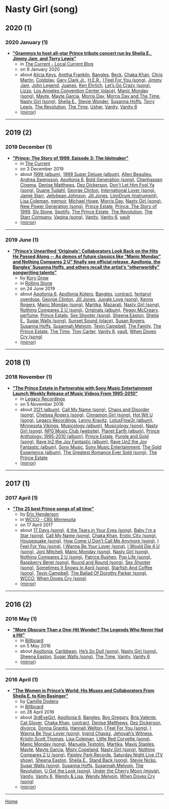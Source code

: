 # Nasty Girl (song)

## 2020 (1)

### 2020 January (1)

 - [**"Grammys to host all-star Prince tribute concert run by Sheila E., Jimmy Jam, and Terry Lewis"**](https://blog.thecurrent.org/2020/01/grammys-to-host-all-star-prince-tribute-concert-run-by-sheila-e-jimmy-jam-and-terry-lewis/)
    - in [The Current - Local Current Blog](../../../publications/the-current-local-current-blog/index.md)
    - on 9 January 2020
    - about [Alicia Keys](../../../topics/alicia-keys/index.md), [Aretha Franklin](../../../topics/aretha-franklin/index.md), [Bangles](../../../topics/bangles/index.md), [Beck](../../../topics/beck/index.md), [Chaka Khan](../../../topics/chaka-khan/index.md), [Chris Martin](../../../topics/chris-martin/index.md), [Coldplay](../../../topics/coldplay/index.md), [Gary Clark Jr.](../../../topics/gary-clark-jr/index.md), [H.E.R.](../../../topics/h-e-r/index.md), [I Feel For You (song)](../../../topics/song/i-feel-for-you/index.md), [Jimmy Jam](../../../topics/jimmy-jam/index.md), [John Legend](../../../topics/john-legend/index.md), [Juanes](../../../topics/juanes/index.md), [Ken Ehrlich](../../../topics/ken-ehrlich/index.md), [Let’s Go Crazy (song)](../../../topics/song/let-s-go-crazy/index.md), [Lizzo](../../../topics/lizzo/index.md), [Los Angeles Convention Center (place)](../../../topics/place/los-angeles-convention-center/index.md), [Manic Monday (song)](../../../topics/song/manic-monday/index.md), [Mayte](../../../topics/mayte/index.md), [Mayte Garcia](../../../topics/mayte-garcia/index.md), [Morris Day](../../../topics/morris-day/index.md), [Morris Day and The Time](../../../topics/morris-day-and-the-time/index.md), [Nasty Girl (song)](../../../topics/song/nasty-girl/index.md), [Sheila E.](../../../topics/sheila-e/index.md), [Stevie Wonder](../../../topics/stevie-wonder/index.md), [Susanna Hoffs](../../../topics/susanna-hoffs/index.md), [Terry Lewis](../../../topics/terry-lewis/index.md), [The Revolution](../../../topics/the-revolution/index.md), [The Time](../../../topics/the-time/index.md), [Usher](../../../topics/usher/index.md), [Vanity](../../../topics/vanity/index.md), [Vanity 6](../../../topics/vanity-6/index.md)
    - ([mirror](https://web.archive.org/web/*/https://blog.thecurrent.org/2020/01/grammys-to-host-all-star-prince-tribute-concert-run-by-sheila-e-jimmy-jam-and-terry-lewis/))

----

## 2019 (2)

### 2019 December (1)

 - [**"Prince: The Story of 1999, Episode 3: The Idolmaker"**](https://www.thecurrent.org/feature/2019/12/03/prince-the-story-of-1999-episode-3-the-idolmaker-swensson)
    - in [The Current](../../../publications/the-current/index.md)
    - on 3 December 2019
    - about [1999 (album)](../../../topics/album/1999/index.md), [1999 Super Deluxe (album)](../../../topics/album/1999-super-deluxe/index.md), [Allen Beaulieu](../../../topics/allen-beaulieu/index.md), [Andrea Swensson](../../../topics/andrea-swensson/index.md), [Apollonia 6](../../../topics/apollonia-6/index.md), [Bold Generation (song)](../../../topics/song/bold-generation/index.md), [Chanhassen Cinema](../../../topics/chanhassen-cinema/index.md), [Denise Matthews](../../../topics/denise-matthews/index.md), [Dez Dickerson](../../../topics/dez-dickerson/index.md), [Don't Let Him Fool Ya (song)](../../../topics/song/don-t-let-him-fool-ya/index.md), [Duane Tudahl](../../../topics/duane-tudahl/index.md), [George Clinton](../../../topics/george-clinton/index.md), [International Lover (song)](../../../topics/song/international-lover/index.md), [Jamie Starr](../../../topics/jamie-starr/index.md), [Jellybean Johnson](../../../topics/jellybean-johnson/index.md), [Jill Jones](../../../topics/jill-jones/index.md), [LinnDrum (instrument)](../../../topics/instrument/linndrum/index.md), [Lisa Coleman](../../../topics/lisa-coleman/index.md), [memoir](../../../topics/memoir/index.md), [Michael Howe](../../../topics/michael-howe/index.md), [Morris Day](../../../topics/morris-day/index.md), [Nasty Girl (song)](../../../topics/song/nasty-girl/index.md), [New Power Generation (song)](../../../topics/song/new-power-generation/index.md), [Prince Estate](../../../topics/prince-estate/index.md), [Prince: The Story of 1999](../../../topics/prince-the-story-of-1999/index.md), [Sly Stone](../../../topics/sly-stone/index.md), [Spotify](../../../topics/spotify/index.md), [The Prince Estate](../../../topics/the-prince-estate/index.md), [The Revolution](../../../topics/the-revolution/index.md), [The Starr Company](../../../topics/the-starr-company/index.md), [Vagina (song)](../../../topics/song/vagina/index.md), [Vanity](../../../topics/vanity/index.md), [Vanity 6](../../../topics/vanity-6/index.md), [vault](../../../topics/vault/index.md)
    - ([mirror](https://web.archive.org/web/*/https://www.thecurrent.org/feature/2019/12/03/prince-the-story-of-1999-episode-3-the-idolmaker-swensson))

----

### 2019 June (1)

 - [**"Prince’s Unearthed ‘Originals’: Collaborators Look Back on the Hits He Passed Along -- As demos of future classics like “Manic Monday” and Nothing Compares 2 U” finally see official release, Apollonia, the Bangles’ Susanna Hoffs, and others recall the artist’s “otherworldly” songwriting talents"**](https://www.rollingstone.com/music/music-features/prince-originals-interview-842940/)
    - by [Kory Grow](../../../authors/kory-grow/index.md)
    - in [Rolling Stone](../../../publications/rolling-stone/index.md)
    - on 24 June 2019
    - about [Apollonia 6](../../../topics/apollonia-6/index.md), [Apollonia Kotero](../../../topics/apollonia-kotero/index.md), [Bangles](../../../topics/bangles/index.md), [contract](../../../topics/contract/index.md), [fentanyl overdose](../../../topics/fentanyl-overdose/index.md), [George Clinton](../../../topics/george-clinton/index.md), [Jill Jones](../../../topics/jill-jones/index.md), [Jungle Love (song)](../../../topics/song/jungle-love/index.md), [Kenny Rogers](../../../topics/kenny-rogers/index.md), [Manic Monday (song)](../../../topics/song/manic-monday/index.md), [Martika](../../../topics/martika/index.md), [Mazarati](../../../topics/mazarati/index.md), [Nasty Girl (song)](../../../topics/song/nasty-girl/index.md), [Nothing Compares 2 U (song)](../../../topics/song/nothing-compares-2-u/index.md), [Originals (album)](../../../topics/album/originals/index.md), [Peggy McCreary](../../../topics/peggy-mccreary/index.md), [perfume](../../../topics/perfume/index.md), [Prince Estate](../../../topics/prince-estate/index.md), [Sex Shooter (song)](../../../topics/song/sex-shooter/index.md), [Sheena Easton](../../../topics/sheena-easton/index.md), [Sheila E.](../../../topics/sheila-e/index.md), [Sugar Walls (song)](../../../topics/song/sugar-walls/index.md), [Sunset Sound (place)](../../../topics/place/sunset-sound/index.md), [Susan Rogers](../../../topics/susan-rogers/index.md), [Susanna Hoffs](../../../topics/susanna-hoffs/index.md), [Susannah Melvoin](../../../topics/susannah-melvoin/index.md), [Tevin Campbell](../../../topics/tevin-campbell/index.md), [The Family](../../../topics/the-family/index.md), [The Prince Estate](../../../topics/the-prince-estate/index.md), [The Time](../../../topics/the-time/index.md), [Troy Carter](../../../topics/troy-carter/index.md), [Vanity 6](../../../topics/vanity-6/index.md), [vault](../../../topics/vault/index.md), [When Doves Cry (song)](../../../topics/song/when-doves-cry/index.md)
    - ([mirror](https://web.archive.org/web/*/https://www.rollingstone.com/music/music-features/prince-originals-interview-842940/))

----

## 2018 (1)

### 2018 November (1)

 - [**"The Prince Estate in Partnership with Sony Music Entertainment Launch Weekly Release of Music Videos From 1995-2010"**](https://www.legacyrecordings.com/2018/11/05/the-prince-estate-in-partnership-with-sony-music-entertainment-launch-weekly-release-of-music-videos-from-1995-2010/)
    - in [Legacy Recordings](../../../publications/legacy-recordings/index.md)
    - on 5 November 2018
    - about [3121 (album)](../../../topics/album/3121/index.md), [Call My Name (song)](../../../topics/song/call-my-name/index.md), [Chaos and Disorder (song)](../../../topics/song/chaos-and-disorder/index.md), [Chelsea Rogers (song)](../../../topics/song/chelsea-rogers/index.md), [Cinnamon Girl (song)](../../../topics/song/cinnamon-girl/index.md), [Hot Wit U (song)](../../../topics/song/hot-wit-u/index.md), [Legacy Recordings](../../../topics/legacy-recordings/index.md), [Lenny Kravitz](../../../topics/lenny-kravitz/index.md), [LotusFlow3r (album)](../../../topics/album/lotusflow3r/index.md), [Minnesota Vikings](../../../topics/minnesota-vikings/index.md), [Musicology (album)](../../../topics/album/musicology/index.md), [Musicology (song)](../../../topics/song/musicology/index.md), [Nasty Girl (song)](../../../topics/song/nasty-girl/index.md), [NPG Music Club (website)](../../../topics/website/npg-music-club/index.md), [Planet Earth (album)](../../../topics/album/planet-earth/index.md), [Prince Anthology: 1995-2010 (album)](../../../topics/album/prince-anthology-1995-2010/index.md), [Prince Estate](../../../topics/prince-estate/index.md), [Purple and Gold (song)](../../../topics/song/purple-and-gold/index.md), [Rave In2 the Joy Fantastic (album)](../../../topics/album/rave-in2-the-joy-fantastic/index.md), [Rave Un2 the Joy Fantastic (album)](../../../topics/album/rave-un2-the-joy-fantastic/index.md), [Sony Music](../../../topics/sony-music/index.md), [Sony Music Entertainment](../../../topics/sony-music-entertainment/index.md), [The Gold Experience (album)](../../../topics/album/the-gold-experience/index.md), [The Greatest Romance Ever Sold (song)](../../../topics/song/the-greatest-romance-ever-sold/index.md), [The Prince Estate](../../../topics/the-prince-estate/index.md)
    - ([mirror](https://web.archive.org/web/*/https://www.legacyrecordings.com/2018/11/05/the-prince-estate-in-partnership-with-sony-music-entertainment-launch-weekly-release-of-music-videos-from-1995-2010/))

----

## 2017 (1)

### 2017 April (1)

 - [**"The 25 best Prince songs of all time"**](https://www.cbsnews.com/minnesota/news/top-25-best-prince-songs-of-all-time/)
    - by [Eric Henderson](../../../authors/eric-henderson/index.md)
    - in [WCCO - CBS Minnesota](../../../publications/wcco-cbs-minnesota/index.md)
    - on 17 April 2017
    - about [17 Days (song)](../../../topics/song/17-days/index.md), [4 the Tears in Your Eyes (song)](../../../topics/song/4-the-tears-in-your-eyes/index.md), [Baby I'm a Star (song)](../../../topics/song/baby-i-m-a-star/index.md), [Call My Name (song)](../../../topics/song/call-my-name/index.md), [Chaka Khan](../../../topics/chaka-khan/index.md), [Erotic City (song)](../../../topics/song/erotic-city/index.md), [Housequake (song)](../../../topics/song/housequake/index.md), [How Come U Don't Call Me Anymore (song)](../../../topics/song/how-come-u-don-t-call-me-anymore/index.md), [I Feel For You (song)](../../../topics/song/i-feel-for-you/index.md), [I Wanna Be Your Lover (song)](../../../topics/song/i-wanna-be-your-lover/index.md), [I Would Die 4 U (song)](../../../topics/song/i-would-die-4-u/index.md), [Joni Mitchell](../../../topics/joni-mitchell/index.md), [Manic Monday (song)](../../../topics/song/manic-monday/index.md), [Nasty Girl (song)](../../../topics/song/nasty-girl/index.md), [Nothing Compares 2 U (song)](../../../topics/song/nothing-compares-2-u/index.md), [Patrice Rushen](../../../topics/patrice-rushen/index.md), [Pop Life (song)](../../../topics/song/pop-life/index.md), [Raspberry Beret (song)](../../../topics/song/raspberry-beret/index.md), [Round and Round (song)](../../../topics/song/round-and-round/index.md), [Sex Shooter (song)](../../../topics/song/sex-shooter/index.md), [Sometimes It Snows In April (song)](../../../topics/song/sometimes-it-snows-in-april/index.md), [Starfish And Coffee (song)](../../../topics/song/starfish-and-coffee/index.md), [Tevin Campbell](../../../topics/tevin-campbell/index.md), [The Ballad Of Dorothy Parker (song)](../../../topics/song/the-ballad-of-dorothy-parker/index.md), [WCCO](../../../topics/wcco/index.md), [When Doves Cry (song)](../../../topics/song/when-doves-cry/index.md)
    - ([mirror](https://web.archive.org/web/*/https://www.cbsnews.com/minnesota/news/top-25-best-prince-songs-of-all-time/))

----

## 2016 (2)

### 2016 May (1)

 - [**"More Obscure Than a One-Hit Wonder? The Legends Who Never Had a Hit"**](https://www.billboard.com/articles/news/7356964/stealth-hit-wonder)
    - in [Billboard](../../../publications/billboard/index.md)
    - on 5 May 2016
    - about [Apollonia](../../../topics/apollonia/index.md), [Caribbean](../../../topics/caribbean/index.md), [He’s So Dull (song)](../../../topics/song/he-s-so-dull/index.md), [Nasty Girl (song)](../../../topics/song/nasty-girl/index.md), [Sheena Easton](../../../topics/sheena-easton/index.md), [Sugar Walls (song)](../../../topics/song/sugar-walls/index.md), [The Time](../../../topics/the-time/index.md), [Vanity](../../../topics/vanity/index.md), [Vanity 6](../../../topics/vanity-6/index.md)
    - ([mirror](https://web.archive.org/web/*/https://www.billboard.com/articles/news/7356964/stealth-hit-wonder))

----

### 2016 April (1)

 - [**"The Women in Prince’s World: His Muses and Collaborators From Sheila E. to Kim Basinger"**](https://www.billboard.com/photos/7348470/prince-female-muses-collaborators-lovers-sheila-e-kim-basinger-more)
    - by [Camille Dodero](../../../authors/camille-dodero/index.md)
    - in [Billboard](../../../publications/billboard/index.md)
    - on 28 April 2016
    - about [3rdEyeGirl](../../../topics/3rdeyegirl/index.md), [Apollonia 6](../../../topics/apollonia-6/index.md), [Bangles](../../../topics/bangles/index.md), [Boy Gregory](../../../topics/boy-gregory/index.md), [Bria Valente](../../../topics/bria-valente/index.md), [Cat Glover](../../../topics/cat-glover/index.md), [Chaka Khan](../../../topics/chaka-khan/index.md), [contract](../../../topics/contract/index.md), [Denise Matthews](../../../topics/denise-matthews/index.md), [Dez Dickerson](../../../topics/dez-dickerson/index.md), [divorce](../../../topics/divorce/index.md), [Donna Grantis](../../../topics/donna-grantis/index.md), [Hannah Welton](../../../topics/hannah-welton/index.md), [I Feel For You (song)](../../../topics/song/i-feel-for-you/index.md), [I Wanna Be Your Lover (song)](../../../topics/song/i-wanna-be-your-lover/index.md), [Ingrid Chavez](../../../topics/ingrid-chavez/index.md), [Jehovah’s Witness](../../../topics/jehovah-s-witness/index.md), [Kristin Scott Thomas](../../../topics/kristin-scott-thomas/index.md), [Lisa Coleman](../../../topics/lisa-coleman/index.md), [Little Red Corvette (song)](../../../topics/song/little-red-corvette/index.md), [Manic Monday (song)](../../../topics/song/manic-monday/index.md), [Manuela Testolini](../../../topics/manuela-testolini/index.md), [Martika](../../../topics/martika/index.md), [Mavis Staples](../../../topics/mavis-staples/index.md), [Mayte](../../../topics/mayte/index.md), [Mayte Garcia](../../../topics/mayte-garcia/index.md), [Misty Copeland](../../../topics/misty-copeland/index.md), [Nasty Girl (song)](../../../topics/song/nasty-girl/index.md), [Nothing Compares 2 U (song)](../../../topics/song/nothing-compares-2-u/index.md), [Paisley Park Records](../../../topics/paisley-park-records/index.md), [Saturday Night Live (TV show)](../../../topics/tv-show/saturday-night-live/index.md), [Sheena Easton](../../../topics/sheena-easton/index.md), [Sheila E.](../../../topics/sheila-e/index.md), [Stand Back (song)](../../../topics/song/stand-back/index.md), [Stevie Nicks](../../../topics/stevie-nicks/index.md), [Sugar Walls (song)](../../../topics/song/sugar-walls/index.md), [Susanna Hoffs](../../../topics/susanna-hoffs/index.md), [Susannah Melvoin](../../../topics/susannah-melvoin/index.md), [The Revolution](../../../topics/the-revolution/index.md), [U Got the Look (song)](../../../topics/song/u-got-the-look/index.md), [Under the Cherry Moon (movie)](../../../topics/movie/under-the-cherry-moon/index.md), [Vanity](../../../topics/vanity/index.md), [Vanity 6](../../../topics/vanity-6/index.md), [Wendy & Lisa](../../../topics/wendy-lisa/index.md), [Wendy Melvoin](../../../topics/wendy-melvoin/index.md), [When Doves Cry (song)](../../../topics/song/when-doves-cry/index.md)
    - ([mirror](https://web.archive.org/web/*/https://www.billboard.com/photos/7348470/prince-female-muses-collaborators-lovers-sheila-e-kim-basinger-more))

----

[Home](../index.md)
